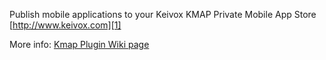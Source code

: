Publish mobile applications to your Keivox KMAP Private Mobile App Store [http://www.keivox.com][1]

More info: [Kmap Plugin Wiki page][2]

[1]: http://www.keivox.com
[2]: https://wiki.jenkins-ci.org/display/JENKINS/Keivox+KMAP+Private+Mobile+App+Store+Plugin
